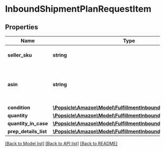 # InboundShipmentPlanRequestItem

## Properties
Name | Type | Description | Notes
------------ | ------------- | ------------- | -------------
**seller_sku** | **string** | The seller SKU of the item. | 
**asin** | **string** | The Amazon Standard Identification Number (ASIN) of the item. | 
**condition** | [**\Popsicle\Amazon\Model\FulfillmentInboundV0\Condition**](Condition.md) |  | 
**quantity** | [**\Popsicle\Amazon\Model\FulfillmentInboundV0\Quantity**](Quantity.md) |  | 
**quantity_in_case** | [**\Popsicle\Amazon\Model\FulfillmentInboundV0\Quantity**](Quantity.md) |  | [optional] 
**prep_details_list** | [**\Popsicle\Amazon\Model\FulfillmentInboundV0\PrepDetailsList**](PrepDetailsList.md) |  | [optional] 

[[Back to Model list]](../../README.md#documentation-for-models) [[Back to API list]](../../README.md#documentation-for-api-endpoints) [[Back to README]](../../README.md)

